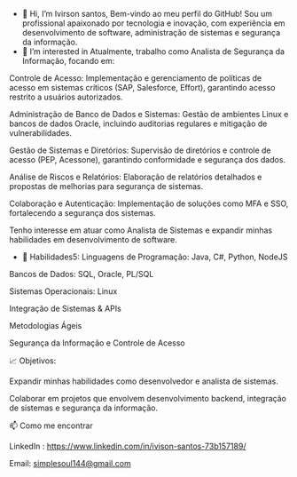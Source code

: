 - 👋 Hi, I’m Ivirson santos, Bem-vindo ao meu perfil do GitHub! Sou um profissional apaixonado por tecnologia e inovação, com experiência em desenvolvimento de software, administração de sistemas e segurança da informação.
- 👀 I’m interested in Atualmente, trabalho como Analista de Segurança da Informação, focando em:

Controle de Acesso: Implementação e gerenciamento de políticas de acesso em sistemas críticos (SAP, Salesforce, Effort), garantindo acesso restrito a usuários autorizados.

Administração de Banco de Dados e Sistemas: Gestão de ambientes Linux e bancos de dados Oracle, incluindo auditorias regulares e mitigação de vulnerabilidades.

Gestão de Sistemas e Diretórios: Supervisão de diretórios e controle de acesso (PEP, Acessone), garantindo conformidade e segurança dos dados.

Análise de Riscos e Relatórios: Elaboração de relatórios detalhados e propostas de melhorias para segurança de sistemas.

Colaboração e Autenticação: Implementação de soluções como MFA e SSO, fortalecendo a segurança dos sistemas.

Tenho interesse em atuar como Analista de Sistemas e expandir minhas habilidades em desenvolvimento de software.
- 🚀 Habilidades5:
Linguagens de Programação: Java, C#, Python, NodeJS

Bancos de Dados: SQL, Oracle, PL/SQL

Sistemas Operacionais: Linux

Integração de Sistemas & APIs

Metodologias Ágeis

Segurança da Informação e Controle de Acesso

📈 Objetivos:

Expandir minhas habilidades como desenvolvedor e analista de sistemas.

Colaborar em projetos que envolvem desenvolvimento backend, integração de sistemas e segurança da informação.

📫 Como me encontrar

LinkedIn : https://www.linkedin.com/in/ivison-santos-73b157189/

Email: simplesoul144@gmail.com


<!---
Clonwx3/Clonwx3 is a ✨ special ✨ repository because its `README.md` (this file) appears on your GitHub profile.
You can click the Preview link to take a look at your changes.
--->
